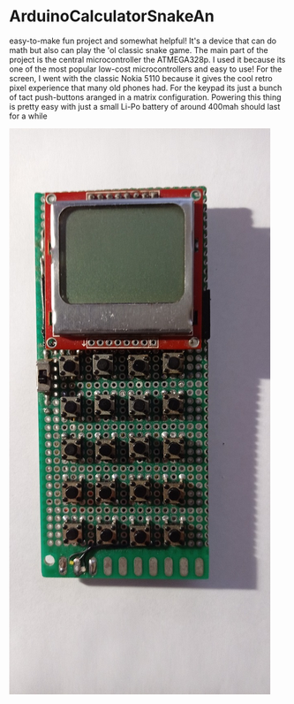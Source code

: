 # ArduinoCalculatorSnakeAn 
easy-to-make fun project and somewhat helpful! 
It's a device that can do math but also can play the 'ol classic snake game. 
The main part of the project is the central microcontroller the ATMEGA328p. 
I used it because its one of the most popular low-cost microcontrollers and easy to use! 
For the screen, I went with the classic Nokia 5110 because it gives the cool retro pixel experience that many old phones had. 
For the keypad its just a bunch of tact push-buttons aranged in a matrix configuration.
Powering this thing is pretty easy with just a small Li-Po battery of around 400mah should last for a while



![handheld](https://github.com/stelios1361/ArduinoCalculatorSnake/blob/main/img/IMG_20230515_235937.jpg)
